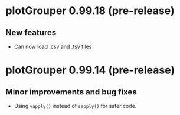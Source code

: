 # plotGrouper 0.99.18 (pre-release)

## New features
* Can now load .csv and .tsv files




# plotGrouper 0.99.14 (pre-release)

## Minor improvements and bug fixes

* Using `vapply()` instead of `sapply()` for safer code.
